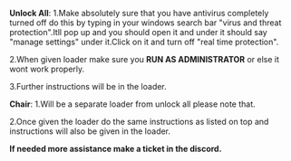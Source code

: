

**Unlock All**:
1.Make absolutely sure that you have antivirus completely turned off do this by typing in your windows search bar "virus and threat protection".Itll pop up and you should open it and under it should say "manage settings" under it.Click on it and turn off "real time protection".


2.When given loader make sure you **RUN AS ADMINISTRATOR** or else it wont work properly.


3.Further instructions will be in the loader.





**Chair**:
1.Will be a separate loader from unlock all please note that.


2.Once given the loader do the same instructions as listed on top and instructions will also be given in the loader.




**If needed more assistance make a ticket in the discord.**
